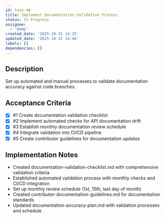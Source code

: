 ```yaml
---
id: task-40
title: Implement Documentation Validation Process
status: In Progress
assignee:
  - '@amp'
created_date: '2025-10-31 14:25'
updated_date: '2025-10-31 14:40'
labels: []
dependencies: []
---
```


## Description

<!-- SECTION:DESCRIPTION:BEGIN -->
Set up automated and manual processes to validate documentation accuracy against code branches.
<!-- SECTION:DESCRIPTION:END -->

## Acceptance Criteria
<!-- AC:BEGIN -->
- [x] #1 Create documentation validation checklist
- [x] #2 Implement automated checks for API documentation drift
- [x] #3 Establish monthly documentation review schedule
- [x] #4 Integrate validation into CI/CD pipeline
- [x] #5 Create contributor guidelines for documentation updates
<!-- AC:END -->

## Implementation Notes

<!-- SECTION:NOTES:BEGIN -->
- Created documentation-validation-checklist.md with comprehensive validation criteria
- Established automated validation process with monthly checks and CI/CD integration
- Set up monthly review schedule (1st, 15th, last day of month)
- Created contributor-documentation-guidelines.md for documentation standards
- Updated documentation-accuracy-plan.md with validation processes and schedule
<!-- SECTION:NOTES:END -->
